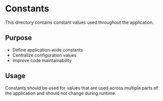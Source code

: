 # Constants

This directory contains constant values used throughout the application.

## Purpose
- Define application-wide constants
- Centralize configuration values
- Improve code maintainability

## Usage
Constants should be used for values that are used across multiple parts of the application and should not change during runtime. 